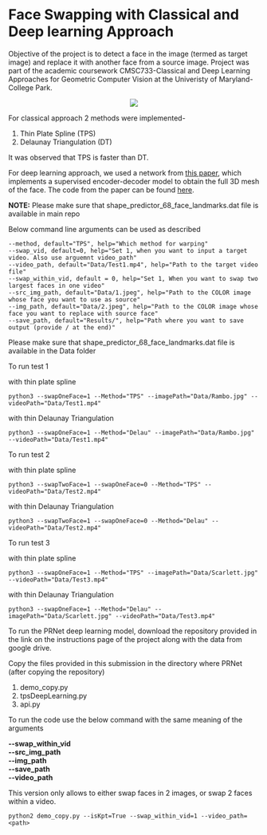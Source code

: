 # Face Swapping with Classical and Deep learning Approach

Objective of the project is to detect a face in the image (termed as target image) and replace it with another face from a source image. Project was part of the academic coursework CMSC733-Classical and Deep Learning Approaches for
Geometric Computer Vision at the Univeristy of Maryland-College Park.<br/>
<p align="center">
<img src="https://github.com/varunasthana92/Lane_Detection/blob/master/pics/final.gif">
</p>

For classical approach 2 methods were implemented-  
1) Thin Plate Spline (TPS)  
2) Delaunay Triangulation (DT)  
  
It was observed that TPS is faster than DT.  
  
For deep learning approach, we used a network from [this paper](https://arxiv.org/abs/1803.07835), which implements a supervised encoder-decoder model to obtain the full 3D mesh of the face. The code from the paper can be found [here](https://github.com/YadiraF/PRNet). 

__NOTE:__ Please make sure that shape_predictor_68_face_landmarks.dat file is available in main repo

Below command line arguments can be used as described
```
--method, default="TPS", help="Which method for warping"
--swap_vid, default=0, help="Set 1, when you want to input a target video. Also use arguemnt video_path"
--video_path, default="Data/Test1.mp4", help="Path to the target video file"
--swap_within_vid, default = 0, help="Set 1, When you want to swap two largest faces in one video"
--src_img_path, default="Data/1.jpeg", help="Path to the COLOR image whose face you want to use as source"
--img_path, default="Data/2.jpeg", help="Path to the COLOR image whose face you want to replace with source face"
--save_path, default="Results/", help="Path where you want to save output (provide / at the end)"
```



Please make sure that shape_predictor_68_face_landmarks.dat file is available in the Data folder

To run test 1 

with thin plate spline
```
python3 --swapOneFace=1 --Method="TPS" --imagePath="Data/Rambo.jpg" --videoPath="Data/Test1.mp4" 
```

with thin Delaunay Triangulation
```
python3 --swapOneFace=1 --Method="Delau" --imagePath="Data/Rambo.jpg" --videoPath="Data/Test1.mp4" 
```

To run test 2

with thin plate spline
```
python3 --swapTwoFace=1 --swapOneFace=0 --Method="TPS" --videoPath="Data/Test2.mp4" 
```

with thin Delaunay Triangulation
```
python3 --swapTwoFace=1 --swapOneFace=0 --Method="Delau" --videoPath="Data/Test2.mp4" 
```

To run test 3

with thin plate spline
```
python3 --swapOneFace=1 --Method="TPS" --imagePath="Data/Scarlett.jpg" --videoPath="Data/Test3.mp4" 
```

with thin Delaunay Triangulation
```
python3 --swapOneFace=1 --Method="Delau" --imagePath="Data/Scarlett.jpg" --videoPath="Data/Test3.mp4" 
```


To run the PRNet deep learning model, download the repository provided in the link on the instructions page of the project along with the data from google drive.

Copy the files provided in this submission in the directory where PRNet (after copying the repository)
1) demo_copy.py
2) tpsDeepLearning.py
3) api.py

To run the code use the below command with the same meaning of the arguments

__--swap_within_vid__  
__--src_img_path__  
__--img_path__  
__--save_path__  
__--video_path__  

This version only allows to either swap faces in 2 images, or swap 2 faces within a video.  

```
python2 demo_copy.py --isKpt=True --swap_within_vid=1 --video_path=<path>
```

